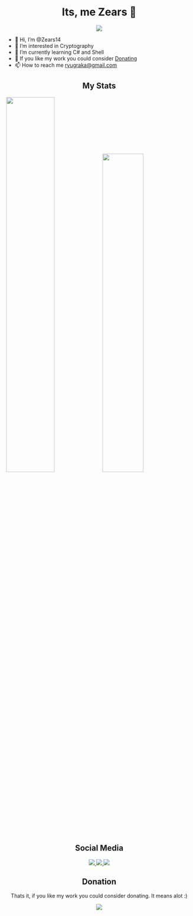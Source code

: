<h1 align="center">Its, me Zears 👋 </h1>
<p align="center"> <img src="https://komarev.com/ghpvc/?username=zears14&label=Profile%20views&color=0e75b6&style=for-the-badge"/> </p>


- 👋 Hi, I’m @Zears14
- 👀 I’m interested in Cryptography
- 🌱 I’m currently learning C# and Shell
- 💞️ If you like my work you could consider [Donating](https://ko-fi.com/zears)
- 📫 How to reach me [ryugraka@gmail.com](mailto://ryugraka@gmail.com)

<h2 align="center"> My Stats </h2>
<p align="left"> 
  <img width=51% src="https://github-readme-stats.vercel.app/api?username=zears14&show_icons=true&theme=onedark"/>
  <img width=47% src="https://github-readme-stats.vercel.app/api/top-langs?username=zears14&show_icons=true&locale=en&layout=compact"/>
</p>


<h2 align="center"> Social Media </h2>

<p align="center"> 
  <a href="https://youtube.com/@zears4825" text-align="center"> 
    <img src="https://img.shields.io/static/v1?label=+&message=Zears&color=FF0000&style=for-the-badge&logo=youtube"/> 
  </a>
  <a href="https://twitter.com/Zears14" text-align="center"> 
    <img src="https://img.shields.io/static/v1?label=+&message=Zears14&color=1DA1F2&style=for-the-badge&logo=twitter&logoColor=white"/>
  </a>
  <img src="https://img.shields.io/static/v1?label=+&message=Zears%231422&color=5865F2&style=for-the-badge&logo=discord&logoColor=white"/>
</p>




<h2 align="center"> Donation </h2>
<p align=center>Thats it, if you like my work you could consider donating. It means alot :)</p>

<p align="center"> <a href="https://ko-fi.com/zears" text-align="center" > <img align="center" src="https://img.shields.io/static/v1?label=+&message=Buy+Me+A+Coffee&color=6F4E37&style=for-the-badge&logo=kofi&logoColor=white"/> </a> </p>
<!---
Zears14/Zears14 is a ✨ special ✨ repository because its `README.md` (this file) appears on your GitHub profile.
You can click the Preview link to take a look at your changes.
--->
